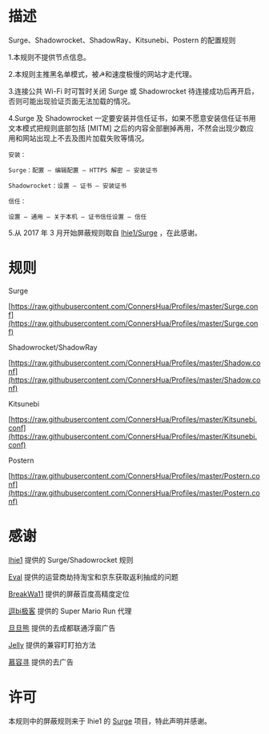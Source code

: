 # 描述
Surge、Shadowrocket、ShadowRay、Kitsunebi、Postern 的配置规则


1.本规则不提供节点信息。

2.本规则主推黑名单模式，被☭和速度极慢的网站才走代理。

3.连接公共 Wi-Fi 时可暂时关闭 Surge 或 Shadowrocket 待连接成功后再开启，否则可能出现验证页面无法加载的情况。

4.Surge 及 Shadowrocket 一定要安装并信任证书，如果不愿意安装信任证书用文本模式把规则底部包括 [MITM] 之后的内容全部删掉再用，不然会出现少数应用和网站出现上不去及图片加载失败等情况。

```
安装：

Surge：配置 – 编辑配置 – HTTPS 解密 – 安装证书

Shadowrocket：设置 – 证书 – 安装证书

信任：

设置 – 通用 – 关于本机 – 证书信任设置 – 信任
```
5.从 2017 年 3 月开始屏蔽规则取自 [lhie1/Surge](https://github.com/lhie1/Surge) ，在此感谢。

# 规则
Surge

[https://raw.githubusercontent.com/ConnersHua/Profiles/master/Surge.conf](https://raw.githubusercontent.com/ConnersHua/Profiles/master/Surge.conf)

Shadowrocket/ShadowRay

[https://raw.githubusercontent.com/ConnersHua/Profiles/master/Shadow.conf](https://raw.githubusercontent.com/ConnersHua/Profiles/master/Shadow.conf)

Kitsunebi

[https://raw.githubusercontent.com/ConnersHua/Profiles/master/Kitsunebi.conf](https://raw.githubusercontent.com/ConnersHua/Profiles/master/Kitsunebi.conf)

Postern

[https://raw.githubusercontent.com/ConnersHua/Profiles/master/Postern.conf](https://raw.githubusercontent.com/ConnersHua/Profiles/master/Postern.conf)

# 感谢

[lhie1](https://github.com/lhie1) 提供的 Surge/Shadowrocket 规则

[Eval](https://twitter.com/OAuth4/status/829012555976712192) 提供的运营商劫持淘宝和京东获取返利抽成的问题

[BreakWa11](https://breakwa11.blogspot.com/2016/12/baidu.html) 提供的屏蔽百度高精度定位

[逗bi极客](http://weibo.com/1989623982/EmnY4sEka) 提供的 Super Mario Run 代理

[旦旦熊](https://twitter.com/zanefox/status/775330280768843776) 提供的去成都联通浮窗广告

[Jelly](https://twitter.com/zhgd/status/774794766953230336) 提供的兼容盯盯拍方法

[慕容寻](https://twitter.com/yanfengzi/status/772850538778013696) 提供的去广告

# 许可
本规则中的屏蔽规则来于 lhie1 的 [Surge](https://github.com/lhie1/Surge) 项目，特此声明并感谢。
